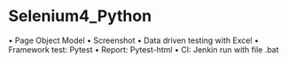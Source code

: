 # Selenium4_Python
•	Page Object Model
•	Screenshot
•	Data driven testing with Excel
•	Framework test: Pytest
•	Report:  Pytest-html
•	CI: Jenkin run with file .bat
